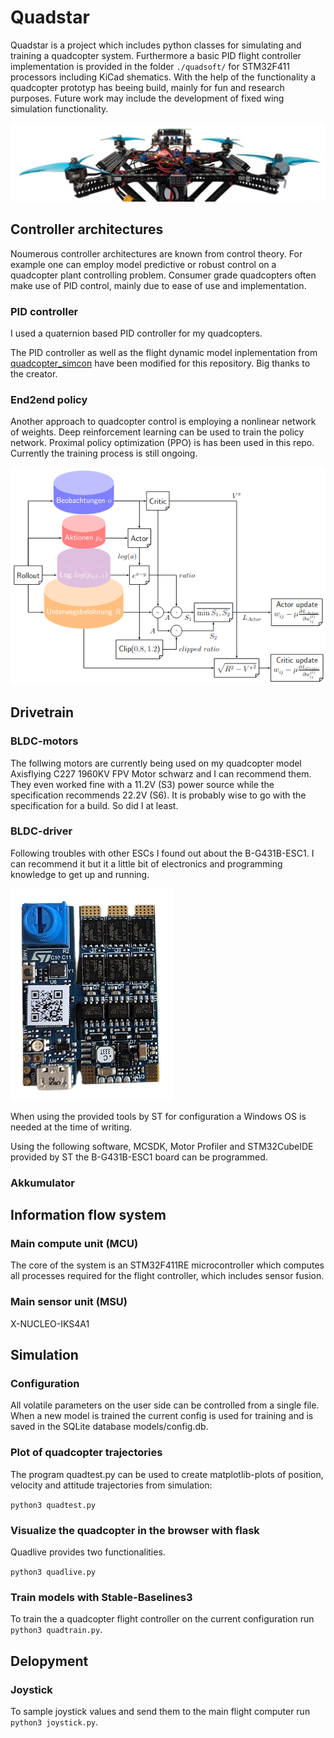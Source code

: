 # Quadstar

Quadstar is a project which includes python classes for simulating and training a quadcopter system. Furthermore a basic PID flight controller implementation is provided in the folder ```./quadsoft/``` for STM32F411 processors including KiCad shematics. 
With the help of the functionality a quadcopter prototyp has beeing build, mainly for fun and research purposes. Future work may include the development of fixed wing simulation functionality.

![screenshot](doc/images/Prototyp%202.jpeg)

## Controller architectures

Noumerous controller architectures are known from control theory. For example one can employ model predictive or robust control on a quadcopter plant controlling problem. Consumer grade quadcopters often make use of PID control, mainly due to ease of use and implementation.

### PID controller

I used a quaternion based PID controller for my quadcopters.

The PID controller as well as the flight dynamic model inplementation from [quadcopter_simcon](https://github.com/bobzwik/Quadcopter_SimCon) have been modified for this repository. Big thanks to the creator.  

### End2end policy

Another approach to quadcopter control is employing a nonlinear network of weights. Deep reinforcement learning can be used to train the policy network. Proximal policy optimization (PPO) is has been used in this repo. Currently the training process is still ongoing. 

![screenshot](doc/images/PPO.png)

## Drivetrain

### BLDC-motors

The follwing motors are currently being used on my quadcopter model Axisflying C227 1960KV FPV Motor schwarz and I can recommend them. They even worked fine with a 11.2V (S3) power source while the specification recommends 22.2V (S6). It is probably wise to go with the specification for a build. So did I at least. 

### BLDC-driver

Following troubles with other ESCs I found out about the B-G431B-ESC1. I can recommend it but it a little bit of electronics and programming knowledge to get up and running.

![screenshot](doc/images/B-G431B-ESC1.png)

When using the provided tools by ST for configuration a Windows OS is needed at the time of writing. 

Using the following software, MCSDK, Motor Profiler and STM32CubeIDE provided by ST the B-G431B-ESC1 board can be programmed.
 
### Akkumulator

## Information flow system

### Main compute unit (MCU)

The core of the system is an STM32F411RE microcontroller which computes all processes required for the flight controller, which includes sensor fusion.

### Main sensor unit (MSU)

X-NUCLEO-IKS4A1

## Simulation

### Configuration

All volatile parameters on the user side can be controlled from a single file.
When a new model is trained the current config is used for training and is saved in the SQLite database models/config.db.

### Plot of quadcopter trajectories

The program quadtest.py can be used to create matplotlib-plots of position, velocity and attitude trajectories from simulation:

```python3 quadtest.py```

### Visualize the quadcopter in the browser with flask

Quadlive provides two functionalities.

```python3 quadlive.py```

### Train models with Stable-Baselines3

To train the a quadcopter flight controller on the current configuration run ```python3 quadtrain.py```.

## Delopyment

### Joystick

To sample joystick values and send them to the main flight computer run ```python3 joystick.py```.


